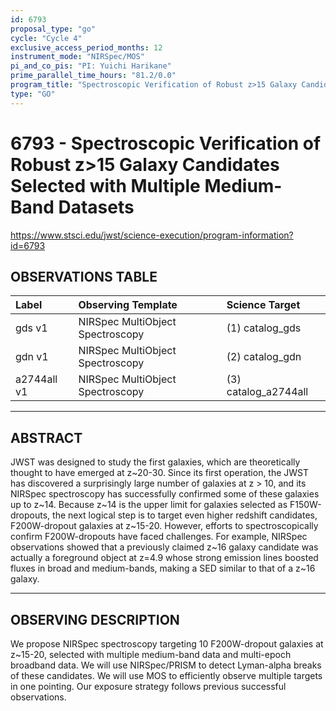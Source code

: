 ```yaml
---
id: 6793
proposal_type: "go"
cycle: "Cycle 4"
exclusive_access_period_months: 12
instrument_mode: "NIRSpec/MOS"
pi_and_co_pis: "PI: Yuichi Harikane"
prime_parallel_time_hours: "81.2/0.0"
program_title: "Spectroscopic Verification of Robust z>15 Galaxy Candidates Selected with Multiple Medium-Band Datasets"
type: "GO"
---
```

# 6793 - Spectroscopic Verification of Robust z>15 Galaxy Candidates Selected with Multiple Medium-Band Datasets
https://www.stsci.edu/jwst/science-execution/program-information?id=6793
## OBSERVATIONS TABLE
| Label          | Observing Template                | Science Target          |
| :------------- | :-------------------------------- | :---------------------- |
| gds v1         | NIRSpec MultiObject Spectroscopy  | (1) catalog_gds         |
| gdn v1         | NIRSpec MultiObject Spectroscopy  | (2) catalog_gdn         |
| a2744all v1    | NIRSpec MultiObject Spectroscopy  | (3) catalog_a2744all    |

---

## ABSTRACT

JWST was designed to study the first galaxies, which are theoretically thought to have emerged at z~20-30. Since its first operation, the JWST has discovered a surprisingly large number of galaxies at z > 10, and its NIRSpec spectroscopy has successfully confirmed some of these galaxies up to z~14. Because z~14 is the upper limit for galaxies selected as F150W-dropouts, the next logical step is to target even higher redshift candidates, F200W-dropout galaxies at z~15-20. However, efforts to spectroscopically confirm F200W-dropouts have faced challenges. For example, NIRSpec observations showed that a previously claimed z~16 galaxy candidate was actually a foreground object at z=4.9 whose strong emission lines boosted fluxes in broad and medium-bands, making a SED similar to that of a z~16 galaxy.

---

## OBSERVING DESCRIPTION

We propose NIRSpec spectroscopy targeting 10 F200W-dropout galaxies at z~15-20, selected with multiple medium-band data and multi-epoch broadband data. We will use NIRSpec/PRISM to detect Lyman-alpha breaks of these candidates. We will use MOS to efficiently observe multiple targets in one pointing. Our exposure strategy follows previous successful observations.